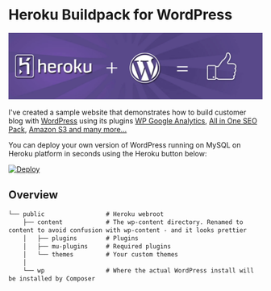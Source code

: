 
# Heroku Buildpack for WordPress

[![WordPress](https://raw.githubusercontent.com/ajaykumar127/PardotMaster/181a15d0a6dcc44dcd5083e2b01be762100579b4/heroku%2Bwordpress.png)](https://github.com/ajaykumar127/PardotMaster)

I've created a sample website that demonstrates how to build customer blog with [WordPress](http://www.wordpress.org) using its plugins [WP Google Analytics](https://wordpress.org/plugins/wp-google-analytics/), [All in One SEO Pack](https://wordpress.org/plugins/all-in-one-seo-pack/), [Amazon S3 and many more...](https://wordpress.org/plugins/amazon-s3-and-cloudfront/)

You can deploy your own version of WordPress running on MySQL on Heroku platform in seconds using the Heroku button below:

[![Deploy](https://www.herokucdn.com/deploy/button.png)](https://heroku.com/deploy?template=https://github.com/ajaykumar127/PardotMaster)

## Overview

```
└── public                 # Heroku webroot
    ├── content            # The wp-content directory. Renamed to content to avoid confusion with wp-content - and it looks prettier
    │   ├── plugins        # Plugins
    │   ├── mu-plugins     # Required plugins
    │   └── themes         # Your custom themes
    │
    └── wp                 # Where the actual WordPress install will be installed by Composer
